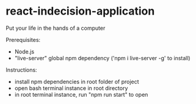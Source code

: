 # react-indecision-application
Put your life in the hands of a computer

Prerequisites:
- Node.js
- "live-server" global npm dependency ('npm i live-server -g' to install)

Instructions:
- install npm dependencies in root folder of project
- open bash terminal instance in root directory
- in root terminal instance, run "npm run start" to open